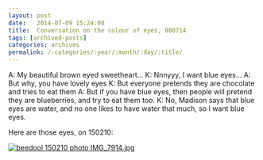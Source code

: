 ```yaml
---
layout: post
date:	2014-07-09 15:24:00
title:  Conversation on the colour of eyes, 080714
tags: [archived-posts]
categories: archives
permalink: /:categories/:year/:month/:day/:title/
---
```

A: My beautiful brown eyed sweetheart...
K: Nnnyyy, I want blue eyes...
A: But why, you have lovely eyes
K: But everyone pretends they are chocolate and tries to eat them
A: But if you have blue eyes, then people will pretend they are blueberries, and try to eat them too.
K: No, Madison says that blue eyes are water, and no one likes to have water that much, so I want blue eyes.

Here are those eyes, on 150210:

<a href="http://s1142.photobucket.com/user/Deepapctrsglr/media/IMG_7914.jpg.html" target="_blank"><img src="http://i1142.photobucket.com/albums/n602/Deepapctrsglr/IMG_7914.jpg" border="0" alt="beedool 150210 photo IMG_7914.jpg"/></a>
